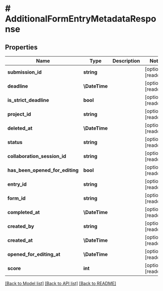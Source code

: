 # # AdditionalFormEntryMetadataResponse

## Properties

Name | Type | Description | Notes
------------ | ------------- | ------------- | -------------
**submission_id** | **string** |  | [optional] [readonly]
**deadline** | **\DateTime** |  | [optional] [readonly]
**is_strict_deadline** | **bool** |  | [optional] [readonly]
**project_id** | **string** |  | [optional] [readonly]
**deleted_at** | **\DateTime** |  | [optional] [readonly]
**status** | **string** |  | [optional] [readonly]
**collaboration_session_id** | **string** |  | [optional] [readonly]
**has_been_opened_for_editing** | **bool** |  | [optional] [readonly]
**entry_id** | **string** |  | [optional] [readonly]
**form_id** | **string** |  | [optional] [readonly]
**completed_at** | **\DateTime** |  | [optional] [readonly]
**created_by** | **string** |  | [optional] [readonly]
**created_at** | **\DateTime** |  | [optional] [readonly]
**opened_for_editing_at** | **\DateTime** |  | [optional] [readonly]
**score** | **int** |  | [optional] [readonly]

[[Back to Model list]](../../README.md#models) [[Back to API list]](../../README.md#endpoints) [[Back to README]](../../README.md)
